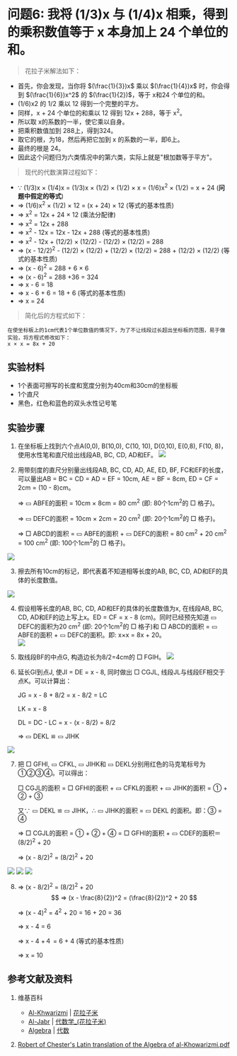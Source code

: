 # 问题6: 我将 (1/3)x 与 (1/4)x 相乘，得到的乘积数值等于 x 本身加上 24 个单位的和。

> 花拉子米解法如下：
>  
- 首先，你会发现，当你将 $(\frac{1}{3})x$ 乘以 $(\frac{1}{4})x$ 时，你会得到 $(\frac{1}{6})x^2$ 的 $(\frac{1}{2})$，等于 x和24 个单位的和。 
- (1/6)x2 的 1/2 乘以 12 得到一个完整的平方。 
- 同样，x + 24 个单位的和乘以 12 得到 12x + 288，等于 x<sup>2</sup>。 
- 所以取 x的系数的一半，使它乘以自身。
- 把乘积数值加到 288上，得到324。 
- 取它的根，为18，然后再把它加到 x 的系数的一半，即6上。
- 最终的根是 24。
- 因此这个问题归为六类情况中的第六类，实际上就是"根加数等于平方"。

> 现代的代数演算过程如下：
>  
- ∵ (1/3)x × (1/4)x = (1/3)x × (1/2) × (1/2) × x = (1/6)x<sup>2</sup> × (1/2) = x + 24	(**问题中假定的等式**)
- =>  (1/6)x<sup>2</sup> × (1/2)  × 12 = (x + 24) × 12  (等式的基本性质) 
- => x<sup>2</sup> = 12x + 24 × 12   (乘法分配律)
- => x<sup>2</sup> = 12x + 288
- => x<sup>2</sup> - 12x = 12x  - 12x + 288  (等式的基本性质) 
- => x<sup>2</sup> - 12x + (12/2) × (12/2) - (12/2) × (12/2) = 288
- => (x - 12/2)<sup>2</sup> - (12/2) × (12/2)  + (12/2) × (12/2) = 288 + (12/2) × (12/2)   (等式的基本性质) 
- => (x - 6)<sup>2</sup> = 288 + 6 × 6 
- => (x - 6)<sup>2</sup> = 288 +36 = 324
- => x - 6 = 18 
- =>  x - 6 + 6 = 18 + 6  (等式的基本性质) 
- => x = 24

> 简化后的方程式如下：
>  
	在使坐标板上的1cm代表1个单位数值的情况下，为了不让线段过长超出坐标板的范围，易于做实验，将方程式修改如下：
	x × x = 8x + 20

## 实验材料

- 1个表面可擦写的长度和宽度分别为40cm和30cm的坐标板
- 1个直尺
- 黑色，红色和蓝色的双头水性记号笔

## 实验步骤

1. 在坐标板上找到六个点A(0,0), B(10,0), C(10, 10), D(0,10), E(0,8), F(10, 8)，使用水性笔和直尺绘出线段AB, BC, CD, AD和EF。
![](/images/函数和极限/花拉子米的《代数学》中典型的推演实验/问题6/1a1.jpg)

2. 用带刻度的直尺分别量出线段AB, BC, CD, AD, AE, ED, BF, FC和EF的长度，可以量出AB = BC = CD = AD = EF = 10cm, AE = BF = 8cm, ED = CF = 2cm = (10 - 8)cm。

	=> ▭ ABFE的面积 = 10cm × 8cm = 80 cm<sup>2</sup> (即: 80个1cm<sup>2</sup>的 □ 格子)。
	
	=> ▭ DEFC的面积 = 10cm × 2cm = 20 cm<sup>2</sup> (即: 20个1cm<sup>2</sup>的 □ 格子)。
	
	=> □ ABCD的面积 =  ▭ ABFE的面积 + ▭ DEFC的面积 = 80 cm<sup>2</sup> + 20 cm<sup>2</sup> = 100 cm<sup>2</sup> (即: 100个1cm<sup>2</sup>的 □ 格子)。 

![](/images/函数和极限/花拉子米的《代数学》中典型的推演实验/问题6/1a2.jpg)

3. 擦去所有10cm的标记，即代表着不知道相等长度的AB, BC, CD, AD和EF的具体的长度数值。

![](/images/函数和极限/花拉子米的《代数学》中典型的推演实验/问题6/1a3.jpg)

4. 假设相等长度的AB, BC, CD, AD和EF的具体的长度数值为x, 在线段AB, BC, CD, AD和EF的边上写上x。ED = CF = x - 8 (cm)。同时已经预先知道 ▭ DEFC的面积为20 cm<sup>2</sup> (即: 20个1cm<sup>2</sup>的 □ 格子)和 □ ABCD的面积 = ▭ ABFE的面积 + ▭ DEFC的面积。即: x×x = 8x + 20。  
![](/images/函数和极限/花拉子米的《代数学》中典型的推演实验/问题6/1a4.jpg)

5. 取线段BF的中点G, 构造边长为8/2=4cm的 □ FGIH。
![](/images/函数和极限/花拉子米的《代数学》中典型的推演实验/问题6/1a5.jpg)

6. 延长GI到点J, 使JI = DE = x - 8, 同时做出 □ CGJL, 线段JL与线段EF相交于点K。可以计算出：

	JG = x - 8 + 8/2 = x - 8/2 = LC

	LK = x - 8

	DL = DC - LC = x - (x - 8/2) = 8/2

	=> ▭ DEKL ≌  ▭ JIHK

![](/images/函数和极限/花拉子米的《代数学》中典型的推演实验/问题6/1a6.jpg)

7. 把 □ GFHI, ▭ CFKL, ▭ JIHK和 ▭ DEKL分别用红色的马克笔标号为 ①②③④。可以得出：

	 □ CGJL的面积 =  □ GFHI的面积 + ▭ CFKL的面积 + ▭ JIHK的面积 = ① + ② + ③

	又∵ ▭ DEKL ≌  ▭ JIHK，∴ ▭ JIHK的面积 = ▭ DEKL 的面积。即：③ = ④

	=>  □ CGJL的面积 = ① + ② + ④ =  □ GFHI的面积 +  ▭ CDEF的面积＝(8/2)<sup>2</sup> + 20

	=> (x - 8/2)<sup>2</sup> = (8/2)<sup>2</sup> + 20

![](/images/函数和极限/花拉子米的《代数学》中典型的推演实验/问题6/1a7_1.jpg)
![](/images/函数和极限/花拉子米的《代数学》中典型的推演实验/问题6/1a7_2.jpg)
![](/images/函数和极限/花拉子米的《代数学》中典型的推演实验/问题6/1a7_3.jpg)

8. => (x - 8/2)<sup>2</sup> = (8/2)<sup>2</sup> + 20
$$ => (x - \frac{8}{2})^2 = (\frac{8}{2})^2 + 20 $$

	=> (x - 4)<sup>2</sup> = 4<sup>2</sup> + 20 = 16 + 20 = 36

	=> x - 4 = 6 

	=>  x - 4 +４ = 6 + 4 (等式的基本性质) 

	=> x = 10

## 参考文献及资料

1. 维基百科
	- [Al-Khwarizmi](https://en.wikipedia.org/wiki/Al-Khwarizmi) | [花拉子米](https://zh.wikipedia.org/wiki/花拉子米) 
	- [Al-Jabr](https://en.wikipedia.org/wiki/Al-Jabr) | [代数学_(花拉子米)](https://zh.wikipedia.org/wiki/代数学 (花拉子米)) 
	- [Algebra](https://en.wikipedia.org/wiki/Algebra) | [代数](https://zh.wikipedia.org/wiki/代数) 

2. [Robert of Chester's Latin translation of the Algebra of al-Khowarizmi.pdf](https://www.wilbourhall.org/pdfs/mbp/robertofchesters00khuw.pdf) 




